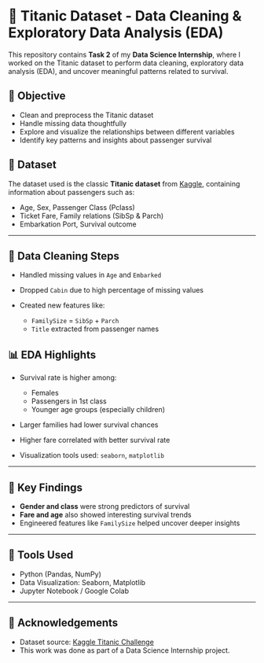 

# 🚢 Titanic Dataset - Data Cleaning & Exploratory Data Analysis (EDA)

This repository contains **Task 2** of my **Data Science Internship**, where I worked on the Titanic dataset to perform data cleaning, exploratory data analysis (EDA), and uncover meaningful patterns related to survival.


## 🧠 Objective

* Clean and preprocess the Titanic dataset
* Handle missing data thoughtfully
* Explore and visualize the relationships between different variables
* Identify key patterns and insights about passenger survival


## 📁 Dataset

The dataset used is the classic **Titanic dataset** from [Kaggle](https://www.kaggle.com/competitions/titanic/data), containing information about passengers such as:

* Age, Sex, Passenger Class (Pclass)
* Ticket Fare, Family relations (SibSp & Parch)
* Embarkation Port, Survival outcome

---

## 🔧 Data Cleaning Steps

* Handled missing values in `Age` and `Embarked`
* Dropped `Cabin` due to high percentage of missing values
* Created new features like:

  * `FamilySize` = `SibSp` + `Parch`
  * `Title` extracted from passenger names


## 📊 EDA Highlights

* Survival rate is higher among:

  * Females
  * Passengers in 1st class
  * Younger age groups (especially children)
* Larger families had lower survival chances
* Higher fare correlated with better survival rate
* Visualization tools used: `seaborn`, `matplotlib`

---

## 📌 Key Findings

* **Gender and class** were strong predictors of survival
* **Fare and age** also showed interesting survival trends
* Engineered features like `FamilySize` helped uncover deeper insights

---

## 📎 Tools Used

* Python (Pandas, NumPy)
* Data Visualization: Seaborn, Matplotlib
* Jupyter Notebook / Google Colab

---




## 🙌 Acknowledgements

* Dataset source: [Kaggle Titanic Challenge](https://www.kaggle.com/competitions/titanic)
* This work was done as part of a Data Science Internship project.
